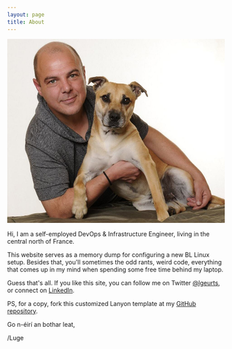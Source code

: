 ```yaml
---
layout: page
title: About
---
```


![Here I am with my dog Tigger.](/assets/portrait.jpg)

Hi, I am a self-employed DevOps & Infrastructure Engineer, living in the central north of France.

This website serves as a memory dump for configuring a new BL Linux setup.
Besides that, you'll sometimes the odd rants, weird code, everything that comes up in my mind when spending some free time behind my laptop.

Guess that's all. If you like this site, you can follow me on Twitter [@lgeurts](https://twitter.com/lgeurts), or connect on [LinkedIn](https://www.linkedin.com/in/lucgeurts).

PS, for a copy, fork this customized Lanyon template at my [GitHub repository](https://github.com/lgeurts/lgeurts.github.io).

Go n-éirí an bothar leat,

/Luge
